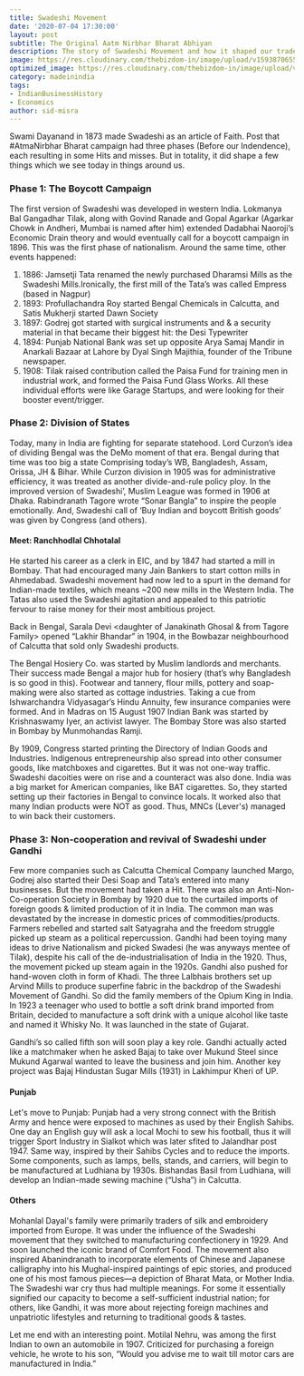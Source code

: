 ```yaml
---
title: Swadeshi Movement
date: '2020-07-04 17:30:00'
layout: post
subtitle: The Original Aatm Nirbhar Bharat Abhiyan
description: The story of Swadeshi Movement and how it shaped our trade and industries.
image: https://res.cloudinary.com/thebizdom-in/image/upload/v1593870655/Swadeshi_ylazf9.png
optimized_image: https://res.cloudinary.com/thebizdom-in/image/upload/v1593870651/Swadeshi_mini_rkuimk.png
category: madeinindia
tags:
- IndianBusinessHistory
- Economics
author: sid-misra
---
```


Swami Dayanand in 1873 made Swadeshi as an article of Faith. Post that #AtmaNirbhar Bharat campaign had three phases (Before our Indendence), each resulting in some Hits and misses. But in totality, it did shape a few things which we see today in things around us. 

### Phase 1: The Boycott Campaign
The first version of Swadeshi was developed in western India. Lokmanya Bal Gangadhar Tilak, along with Govind Ranade and Gopal Agarkar (Agarkar Chowk in Andheri, Mumbai is named after him) extended Dadabhai Naoroji’s Economic Drain theory and would eventually call for a boycott campaign in 1896. This was the first phase of nationalism. Around the same time, other events happened:
1.	1886: Jamsetji Tata renamed the newly purchased Dharamsi Mills as the Swadeshi Mills.Ironically, the first mill of the Tata’s was called Empress (based in Nagpur)
2.	1893: Profullachandra Roy started Bengal Chemicals in Calcutta, and Satis Mukherji started Dawn Society
3.	1897: Godrej got started with surgical instruments and & a security material in that became their biggest hit: the Desi Typewriter
4.	1894: Punjab National Bank was set up opposite Arya Samaj Mandir in Anarkali Bazaar at Lahore by Dyal Singh Majithia, founder of the Tribune newspaper.
5.	1908: Tilak raised contribution called the Paisa Fund for training men in industrial work, and formed the Paisa Fund Glass Works. 
All these individual efforts were like Garage Startups, and were looking for their booster event/trigger.

### Phase 2: Division of States
Today, many in India are fighting for separate statehood. Lord Curzon’s idea of dividing Bengal was the DeMo moment of that era. Bengal during that time was too big a state Comprising today’s WB, Bangladesh, Assam, Orissa, JH & Bihar. 
While Curzon division in 1905 was for administrative efficiency, it was treated as another divide-and-rule policy ploy. 
In the improved version of Swadeshi’, Muslim League was formed in 1906 at Dhaka. Rabindranath Tagore wrote “Sonar Bangla” to inspire the people emotionally. And, Swadeshi call of ‘Buy Indian and boycott British goods’ was given by Congress (and others). 

#### Meet: Ranchhodlal Chhotalal
He started his career as a clerk in EIC, and by 1847 had started a mill in Bombay. That had encouraged many Jain Bankers to start cotton mills in Ahmedabad. Swadeshi movement had now led to a spurt in the demand for Indian-made textiles, which means ~200 new mills in the Western India. The Tatas also used the Swadeshi agitation and appealed to this patriotic fervour to raise money for their most ambitious project. 

Back in Bengal, Sarala Devi <daughter of Janakinath Ghosal & from Tagore Family> opened “Lakhir Bhandar” in 1904, in the Bowbazar neighbourhood of Calcutta that sold only Swadeshi products. 

The Bengal Hosiery Co. was started by Muslim landlords and merchants. Their success made Bengal a major hub for hosiery (that’s why Bangladesh is so good in this). Footwear and tannery, flour mills, pottery and soap-making were also started as cottage industries.
Taking a cue from Ishwarchandra Vidyasagar’s Hindu Annuity, few insurance companies were formed. And in Madras on 15 August 1907 Indian Bank was started by Krishnaswamy Iyer, an activist lawyer. The Bombay Store was also started in Bombay by Munmohandas Ramji. 

By 1909, Congress started printing the Directory of Indian Goods and Industries. Indigenous entrepreneurship also spread into other consumer goods, like matchboxes and cigarettes. But it was not one-way traffic. Swadeshi dacoities were on rise and a counteract was also done. India was a big market for American companies, like BAT cigarettes. So, they started setting up their factories in Bengal to convince locals. It worked also that many Indian products were NOT as good. Thus, MNCs (Lever's) managed to win back their customers.


### Phase 3: Non-cooperation and revival of Swadeshi under Gandhi
Few more companies such as Calcutta Chemical Company launched Margo, Godrej also started their Desi Soap and Tata’s entered into many businesses. 
But the movement had taken a Hit. 
There was also an Anti-Non-Co-operation Society in Bombay by 1920 due to  the curtailed imports of foreign goods & limited production of it in India. The common man was devastated by the increase in domestic prices of commodities/products. 
Farmers rebelled and started salt Satyagraha and the freedom struggle picked up steam as a political repercussion. Gandhi had been toying many ideas to drive Nationalism and picked Swadesi (he was anyways mentee of Tilak), despite his call of the de-industrialisation of India in the 1920. 
Thus, the movement picked up steam again in the 1920s. Gandhi also pushed for hand-woven cloth in form of Khadi. The three Lalbhais brothers set up Arvind Mills to produce superfine fabric in the backdrop of the Swadeshi Movement of Gandhi. So did the family members of the Opium King in India. In 1923 a teenager who used to bottle a soft drink brand imported from Britain, decided to manufacture a soft drink with a unique alcohol like taste and named it Whisky No. It was launched in the state of Gujarat. 

Gandhi’s so called fifth son will soon play a key role. Gandhi actually acted like a matchmaker when he asked Bajaj to take over Mukund Steel since Mukund Agarwal wanted to leave the business and join him. Another key project was Bajaj Hindustan Sugar Mills (1931) in Lakhimpur Kheri of UP. 

#### Punjab	
Let's move to Punjab: Punjab had a very strong connect with the British Army and hence were exposed to machines as used by their English Sahibs. One day an English guy will ask a local Mochi to sew his football, thus it will trigger Sport Industry in Sialkot which was later sfited to Jalandhar post 1947.
Same way, inspired by their Sahibs Cycles and to reduce the imports. Some components, such as lamps, bells, stands, and carriers, will begin to be manufactured at Ludhiana by 1930s. Bishandas Basil from Ludhiana, will develop an Indian-made sewing machine (“Usha”) in Calcutta.

#### Others		
Mohanlal Dayal's family were primarily traders of silk and embroidery imported from Europe. It was under the influence of the Swadeshi movement that they switched to manufacturing confectionery in 1929. And soon launched the iconic brand of Comfort Food. 
The movement also inspired Abanindranath to incorporate elements of Chinese and Japanese calligraphy into his Mughal-inspired paintings of epic stories, and produced one of his most famous pieces—a depiction of Bharat Mata, or Mother India. The Swadeshi war cry thus had multiple meanings. For some it essentially signified our capacity to become a self-sufficient industrial nation; for others, like Gandhi, it was more about rejecting foreign machines and unpatriotic lifestyles and returning to traditional goods & tastes. 

Let me end with an interesting point. Motilal Nehru, was among the first Indian to own an automobile in 1907. Criticized for purchasing a foreign vehicle, he wrote to his son, “Would you advise me to wait till motor cars are manufactured in India.”
